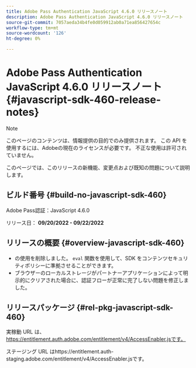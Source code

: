 ```yaml
---
title: Adobe Pass Authentication JavaScript 4.6.0 リリースノート
description: Adobe Pass Authentication JavaScript 4.6.0 リリースノート
source-git-commit: 7057aeda34b4fe0d059912ab0a71ea856427654c
workflow-type: tm+mt
source-wordcount: '126'
ht-degree: 0%

---
```


# Adobe Pass Authentication JavaScript 4.6.0 リリースノート {#javascript-sdk-460-release-notes}

>[!NOTE]
>
>このページのコンテンツは、情報提供の目的でのみ提供されます。 この API を使用するには、Adobeの現在のライセンスが必要です。 不正な使用は許可されていません。

このページでは、このリリースの新機能、変更点および既知の問題について説明します。

## ビルド番号 {#build-no-javascript-sdk-460}

Adobe Pass認証：JavaScript 4.6.0

リリース日： **09/20/2022 - 09/22/2022**


## リリースの概要 {#overview-javascript-sdk-460}

* の使用を削除しました。 `eval` 関数を使用して、SDK をコンテンツセキュリティポリシーに準拠させることができます。
* ブラウザーのローカルストレージがパートナーアプリケーションによって明示的にクリアされた場合に、認証フローが正常に完了しない問題を修正しました。


## リリースパッケージ {#rel-pkg-javascript-sdk-460}

実稼動 URL は、 https://entitlement.auth.adobe.com/entitlement/v4/AccessEnabler.jsです。

ステージング URL はhttps://entitlement.auth-staging.adobe.com/entitlement/v4/AccessEnabler.jsです。
